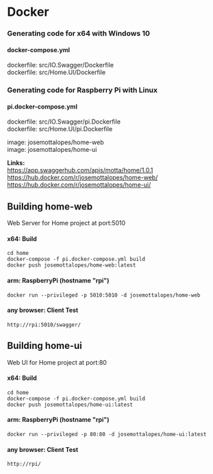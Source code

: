 # Docker

### Generating code for x64 with Windows 10

#### docker-compose.yml  

dockerfile: src/IO.Swagger/Dockerfile  
dockerfile: src/Home.UI/Dockerfile  

### Generating code for Raspberry Pi with Linux

#### pi.docker-compose.yml  

dockerfile: src/IO.Swagger/pi.Dockerfile  
dockerfile: src/Home.UI/pi.Dockerfile  

image: josemottalopes/home-web  
image: josemottalopes/home-ui

**Links:**  
https://app.swaggerhub.com/apis/motta/home/1.0.1  
https://hub.docker.com/r/josemottalopes/home-web/  
https://hub.docker.com/r/josemottalopes/home-ui/  

## Building home-web

Web Server for Home project at port:5010

#### x64: Build 

	cd home
	docker-compose -f pi.docker-compose.yml build   
	docker push josemottalopes/home-web:latest  

#### arm: RaspberryPi (hostname "rpi")  
`docker run --privileged -p 5010:5010 -d josemottalopes/home-web`  

#### any browser: Client Test
    http://rpi:5010/swagger/

## Building home-ui

Web UI for Home project at port:80

#### x64: Build 

	cd home
	docker-compose -f pi.docker-compose.yml build   
	docker push josemottalopes/home-ui:latest  

#### arm: RaspberryPi (hostname "rpi")  
`docker run --privileged -p 80:80 -d josemottalopes/home-ui:latest`  

#### any browser: Client Test
    http://rpi/